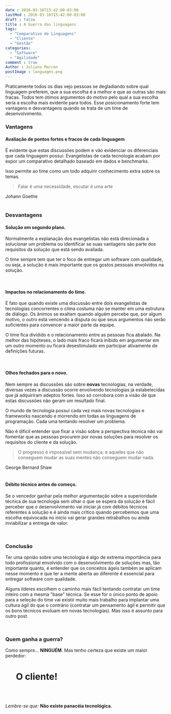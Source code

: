 ```yaml
---
date : 2016-03-16T15:42:00-03:00
lastMod : 2016-03-16T15:42:00-03:00
draft : false
title : A Guerra das linguagens
tags:
  - "Comparativo de Linguagens"
  - "Cliente"
  - "Gestão"
categories:
  - "Software"
  - "Agilidade"
comment : true
Author : Juliano Marcon
postImage : languages.png
---
```


Praticamente todos os dias vejo pessoas se degladiando sobre qual linguagem
preferem, que a sua escolha é a melhor e que as outras são mais fracas. Todos
tem ótimos argumentos do motivo pelo qual a sua escolha seria a escolha mais
evidente para todos. Esse posicionamento forte tem vantagens e desvantagens
quando se trata de um time de desenvolvimento.
<!--more-->

### Vantagens

#### Avaliação de pontos fortes e fracos de cada linguagem

É evidente que estas discussões podem e vão evidenciar os diferenciais que
cada linguagem possui. Evangelistas de cada tecnologia acabam por expor um
comparativo detalhado baseado em dados e benchmarks.

Isso permite ao time como um todo adquirir conhecimento extra sobre os temas.

> Falar é uma necessidade, escutar é uma arte
<div class="reference">Johann Goethe</div>

<br/>

### Desvantagens

#### Solução em segundo plano.

Normalmente a explanação dos evangelistas não está direcionada a solucionar um
problema ou identificar se suas vantagens são parte dos requisitos da solução
que está sendo avaliada.

O time sempre tem que ter o foco de entregar um
software com qualidade, ou seja, a solução é mais importante que os gostos
pessoais envolvidos na solução.

<br/>

#### Impactos no relacionamento do time.

É fato que quando existe uma discussão entre dois evangelistas de tecnologias
concorrentes o clima costuma não se manter em uma estrutura de diálogo. Os
ânimos se exaltam quando alguém percebe que, por algum motivo, o outro está
vencendo a disputa ou que seus argumentos não serão suficientes para convencer
a maior parte da equipe.

O time fica dividido e o relacionamento entre as pessoas fica abalado. Na melhor
das hipóteses, o lado mais fraco ficará inibido em argumentar em um outro
momento ou ficará desestimulado em participar ativamente de definições futuras.

<br/>

#### Olhos fechados para o novo.

Nem sempre as discussões são sobre **novas** tecnologias, na verdade, diversas
vezes a discussão ocorre envolvendo tecnologias já estabelecidas que já
adquiriram adeptos fortes. Isso só corrobora com a visão de que estas discussões
não geram um resultado final.

O mundo de tecnologia possui cada vez mais novas tecnologias e frameworks
nascendo e morrendo em todas as linguagens de programação. Cada uma tentando
resolver um problema.

Não é dificil entender que fixar a visão sobre a perspectiva técnica não vai
fomentar que as pessoas procurem por novas soluções para resolver os requisitos
do cliente e da solução.

> O progresso é impossível sem mudança; e aqueles que não conseguem mudar as
suas mentes não conseguem mudar nada.
<div class="reference">George Bernard Shaw</div>

<br/>

#### Débito técnico antes do começo.

Se o vencedor ganhar pela melhor argumentação sobre a superioridade técnica de
sua tecnologia sem olhar o que se espera da solução é fácil perceber que o
desenvolvimento vai iniciar já com débitos técnicos referentes à solução e é
ainda mais crítico quando percebemos que uma escolha equivocada no início vai
gerar grandes retrabalhos ou ainda inviabilizar a entrega de valor.

<br/>

### Conclusão

Ter uma opnião sobre uma tecnologia é algo de extrema importância para todo
profissional envolvido com o desenvolvimento de soluções mas, tão importante
quanto, é entender que os conceitos ágeis também se aplicam nesse momento e que
ter a mente aberta ao diferente é essencial para entregar software com
qualidade.

Alguns líderes escolhem o caminho mais fácil tentando contratar um time inteiro
com a mesma "base" técnica. Se esse for o único ponto de apoio para a seleção do
time vai existir muito mais trabalho para implantar uma cultura ágil do que o
contrário (contratar um pensamento ágil e permitir que os bons técnicos evoluam
em novas tecnologias). Mas isso é assunto para outro post.

  <br/>

### Quem ganha a guerra?

Como sempre…  **NINGUÉM**. Mas tenho certeza que existe um maior perdedor:

# <span>&nbsp;&nbsp;&nbsp;&nbsp;</span> **O cliente!**

<br/>
<br/>

*Lembre-se que:*  **Não existe panacéia tecnológica.**

